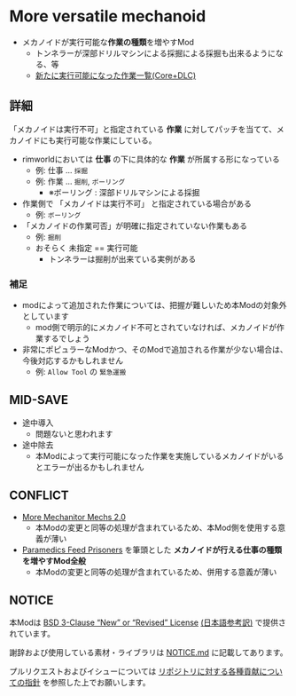 # More versatile mechanoid

- メカノイドが実行可能な**作業の種類**を増やすMod
  - トンネラーが深部ドリルマシンによる採掘による採掘も出来るようになる、等
  - [新たに実行可能になった作業一覧(Core+DLC)](enable_tasks.md)

## 詳細

「メカノイドは実行不可」と指定されている **作業** に対してパッチを当てて、メカノイドにも実行可能な作業にしている。

- rimworldにおいては **仕事** の下に具体的な **作業** が所属する形になっている
  - 例: 仕事 ... `採掘`
  - 例: 作業 ... `掘削`, `ボーリング`
    - ※ボーリング : 深部ドリルマシンによる採掘
- 作業側で 「メカノイドは実行不可」 と指定されている場合がある
  - 例: `ボーリング`
- 「メカノイドの作業可否」が明確に指定されていない作業もある
  - 例: `掘削`
  - おそらく 未指定 == 実行可能
    - トンネラーは掘削が出来ている実例がある

### 補足

- modによって追加された作業については、把握が難しいため本Modの対象外としています
  - mod側で明示的にメカノイド不可とされていなければ、メカノイドが作業するでしょう
- 非常にポピュラーなModかつ、そのModで追加される作業が少ない場合は、今後対応するかもしれません
  - 例: `Allow Tool` の `緊急運搬`

## MID-SAVE

- 途中導入
  - 問題ないと思われます
- 途中除去
  - 本Modによって実行可能になった作業を実施しているメカノイドがいるとエラーが出るかもしれません

## CONFLICT

- [More Mechanitor Mechs 2.0](https://steamcommunity.com/sharedfiles/filedetails/?id=3296057117)
  - 本Modの変更と同等の処理が含まれているため、本Mod側を使用する意義が薄い
- [Paramedics Feed Prisoners](https://steamcommunity.com/sharedfiles/filedetails/?id=2904976042) を筆頭とした **メカノイドが行える仕事の種類を増やすMod全般**
  - 本Modの変更と同等の処理が含まれているため、併用する意義が薄い

## NOTICE

本Modは [BSD 3-Clause “New” or “Revised” License](LICENSE) [(日本語参考訳)](https://licenses.opensource.jp/BSD-3-Clause/BSD-3-Clause.html) で提供されています。

謝辞および使用している素材・ライブラリは [NOTICE.md](NOTICE.md) に記載してあります。

プルリクエストおよびイシューについては [リポジトリに対する各種貢献についての指針](https://github.com/piet-rian/.github/blob/main/CONTRIBUTING.md) を参照した上でお願いします。
